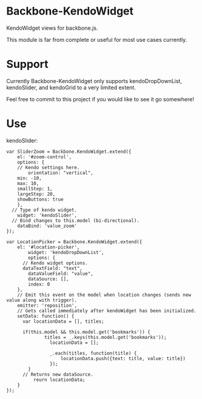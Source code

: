Backbone-KendoWidget
====================

KendoWidget views for backbone.js.

This module is far from complete or useful for most use cases currently.

Support
=======

Currently Backbone-KendoWidget only supports kendoDropDownList, kendoSlider, and kendoGrid to a very limited extent.

Feel free to commit to this project if you would like to see it go somewhere!

Use
======

kendoSlider:

```
var SliderZoom = Backbone.KendoWidget.extend({
	el: '#zoom-control',
	options: {
    // Kendo settings here.
		orientation: "vertical",
    min: -10,
    max: 10,
    smallStep: 1,
    largeStep: 20,
    showButtons: true
	},
  // Type of kendo widget.
	widget: 'kendoSlider',
  // Bind changes to this.model (bi-directional).
	dataBind: 'value_zoom'
});

```

```
var LocationPicker = Backbone.KendoWidget.extend({
  	el: '#location-picker',
		widget: 'kendoDropDownList',
		options: {
      // Kendo widget options.
      dataTextField: "text",
	    dataValueField: "value",
	    dataSource: [],
	    index: 0
    },
    // Emit this event on the model when location changes (sends new value along with trigger).
    emitter: 'reposition',
    // Gets called immediately after kendoWidget has been initialized.
    setData: function() {
      var locationData = [], titles;

      if(this.model && this.model.get('bookmarks')) {
			  titles = _.keys(this.model.get('bookmarks'));
				locationData = [];

				_.each(titles, function(title) {
					locationData.push({text: title, value: title})
				});
	    }
      // Returns new dataSource.
		  reurn locationData;
    }
});
